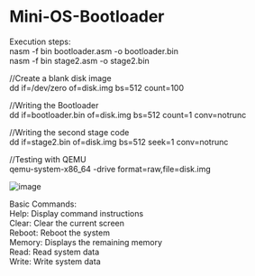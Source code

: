 # Mini-OS-Bootloader

Execution steps:  
nasm -f bin bootloader.asm -o bootloader.bin  
nasm -f bin stage2.asm -o stage2.bin  
  
//Create a blank disk image  
dd if=/dev/zero of=disk.img bs=512 count=100  
  
//Writing the Bootloader  
dd if=bootloader.bin of=disk.img bs=512 count=1 conv=notrunc  
  
//Writing the second stage code  
dd if=stage2.bin of=disk.img bs=512 seek=1 conv=notrunc  

//Testing with QEMU  
qemu-system-x86_64 -drive format=raw,file=disk.img  
  
![image](https://github.com/user-attachments/assets/95140a68-0e66-4f2e-b947-b9c96b4fc74f)
  
Basic Commands:  
Help: Display command instructions  
Clear: Clear the current screen  
Reboot: Reboot the system  
Memory: Displays the remaining memory  
Read: Read system data  
Write: Write system data  
